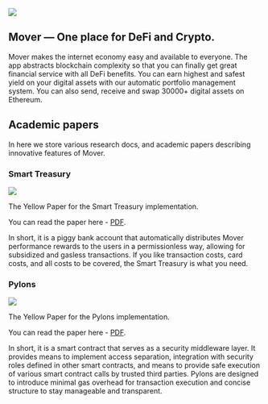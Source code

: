![](https://cdn-images-1.medium.com/max/2400/1*Qkyfu-nEradX-4oJxIE0fg.png)
## Mover — One place for DeFi and Crypto.

Mover makes the internet economy easy and available to everyone. The app abstracts blockchain complexity so that you can finally get great financial service with all DeFi benefits. You can earn highest and safest yield on your digital assets with our automatic portfolio management system. You can also send, receive and swap 30000+ digital assets on Ethereum.  

## Academic papers

In here we store various research docs, and academic papers describing innovative features of Mover.

### Smart Treasury
![](https://cdn-images-1.medium.com/max/2400/1*lobPUEKRM_tksx8mpVvSGA.png)

The Yellow Paper for the Smart Treasury implementation. 

You can read the paper here - [PDF](holytreasury/HolyTreasury.pdf). 

In short, it is a piggy bank account that automatically distributes Mover performance rewards to the users in a permissionless way, allowing for subsidized and gasless transactions. If you like transaction costs, card costs, and all costs to be covered, the Smart Treasury is what you need. 

### Pylons
![](https://cdn-images-1.medium.com/max/2400/1*fDOG9dji5E_p-rf98RlR5Q.png)

The Yellow Paper for the Pylons implementation. 

You can read the paper here - [PDF](pylon/mover_pylon.pdf). 

In short, it is a smart contract that serves as a security middleware layer. It provides means to implement access separation, integration with security roles defined in other smart contracts, and means to provide safe execution of various smart contract calls by trusted third parties. Pylons are designed to introduce minimal gas overhead for transaction execution and concise structure to stay manageable and transparent.
